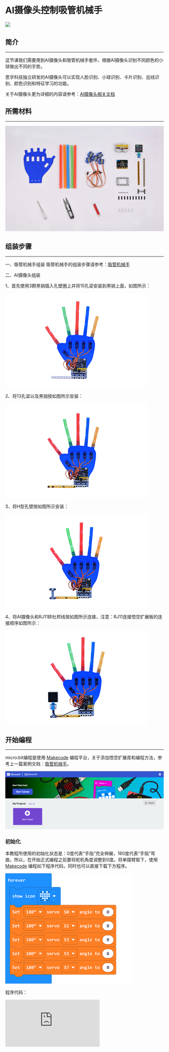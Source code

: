 # AI摄像头控制吸管机械手



![](./images/straw-manipulator-26.gif)



## 简介
---
这节课我们需要用到AI摄像头和吸管机械手套件，根据AI摄像头识别不同颜色的小球做出不同的手势。

恩孚科技独立研发的AI摄像头可以实现人脸识别、小球识别、卡片识别、巡线识别、颜色识别和特征学习的功能。

关于AI摄像头更为详细的内容请参考：[AI摄像头相关文档](https://www.elecfreaks.com/learn-cn/microbitplanetX/ai/index.html)

## 所需材料
---
![](./images/straw-manipulator-08-1.png)

## 组装步骤
---

一、吸管机械手组装
吸管机械手的组装步骤请参考：[吸管机械手](./How-to-use-the-microbit-to-control-the-straw-manipulator.md)

二、AI摄像头组装

1、首先使用3颗黑销插入孔壁圈上并将15孔梁安装到黑销上面，如图所示：

![](./images/straw-manipulator-27.png)

2、将13孔梁以及黑销按如图所示安装：

![](./images/straw-manipulator-28.png)

3、将H型孔壁按如图所示安装：

![](./images/straw-manipulator-29.png)

4、将AI摄像头和RJ11转杜邦线按如图所示连接，注意：RJ11连接悟空扩展板的连接顺序如图所示：

![](./images/straw-manipulator-30.png)

## 开始编程
---
micro:bit编程是使用 [Makecode](https://makecode.microbit.org) 编程平台，关于添加悟空扩展库和编程方法，参考上一篇案例文档：[吸管机械手](https://www.elecfreaks.com/learn-cn/microbitKit/straw-manipulator/How-to-use-the-microbit-to-control-the-straw-manipulator.html)。

![](./images/straw-manipulator-18.png)

### 初始化

本教程所使用的初始化状态是：0度代表“手指”完全伸展，180度代表“手指”弯曲，所以，在开始正式编程之前要将舵机角度调整到0度。将单摆臂取下，使用 [Makecode](https://makecode.microbit.org) 编程如下程序代码，同时也可以直接下载下方程序。

![](./images/straw-manipulator-17.png)

程序代码：


<div
    style={{
        position: 'relative',
        paddingBottom: '60%',
        overflow: 'hidden',
    }}
>
    <iframe
        src="https://makecode.microbit.org/_azoXDPMYE35F"
        frameborder="0"
        sandbox="allow-popups allow-forms allow-scripts allow-same-origin"
        style={{
            position: 'absolute',
            width: '100%',
            height: '100%',
        }}
    />
</div>

将调整好后的舵机安装上单摆臂，就可以运行下方的程序代码，当然您也可以发挥自己的创造力，做出不同动作的“手舞”。



### 简单示例



![](./images/straw-manipulator-2-5.png)



参考程序链接：[AI摄像头控制机械手](https://makecode.microbit.org/_4qKFUwW2k6jV)

同时，也可以从直接运行下方编程积木块：

<div
    style={{
        position: 'relative',
        paddingBottom: '60%',
        overflow: 'hidden',
    }}
>
    <iframe
        src="https://makecode.microbit.org/_4qKFUwW2k6jV"
        frameborder="0"
        sandbox="allow-popups allow-forms allow-scripts allow-same-origin"
        style={{
            position: 'absolute',
            width: '100%',
            height: '100%',
        }}
    />
</div>

## 常见问题
---


吸管机械手使用的是180度舵机，所以控制舵机积木块的数值范围是：0~180。下载编程好的积木块代码到micro:bit后，打开悟空扩展板的电源开关，关于[悟空扩展板](https://www.elecfreaks.com/learn-en/microbitExtensionModule/wukong.html)的详细使用内容请参考其相关文档。
